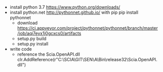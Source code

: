 - install python 3.7 https://www.python.org/downloads/
- install python.net http://pythonnet.github.io/
	with pip pip install pythonnet
	- download https://ci.appveyor.com/project/pythonnet/pythonnet/branch/master/job/aqi7eyx1j0gcxcs0/artifacts
	- setup.py build
	- setup.py install
- write code
	- reference the Scia.OpenAPI.dll
			clr.AddReference(r"C:\SCIA\GIT\SEN\A\Bin\release32\Scia.OpenAPI.dll")
